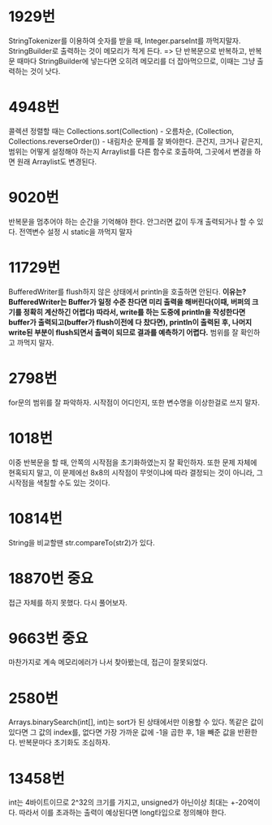 # 1929번

StringTokenizer를 이용하여 숫자를 받을 때, Integer.parseInt를 까먹지말자.
StringBuilder로 출력하는 것이 메모리가 적게 든다. => 단 반복문으로 반복하고, 반복문 때마다 StringBuilder에 넣는다면 오히려 메모리를 더 잡아먹으므로, 이때는 그냥 출력하는 것이 낫다.

# 4948번

콜렉션 정렬할 때는 Collections.sort(Collection) - 오름차순, (Collection, Collections.reverseOrder()) - 내림차순
문제를 잘 봐야한다. 큰건지, 크거나 같은지, 범위는 어떻게 설정해야 하는지
Arraylist를 다른 함수로 호출하여, 그곳에서 변경을 하면 원래 Arraylist도 변경된다.

# 9020번

반복문을 멈추어야 하는 순간을 기억해야 한다. 안그러면 값이 두개 출력되거나 할 수 있다.
전역변수 설정 시 static을 까먹지 말자

# 11729번

BufferedWriter를 flush하지 않은 상태에서 println을 호출하면 안된다. **이유는? BufferedWriter는 Buffer가 일정 수준 찬다면 미리 출력을 해버린다(이때, 버퍼의 크기를 정확히 계산하긴 어렵다) 따라서, write를 하는 도중에 println을 작성한다면 buffer가 출력되고(buffer가 flush이전에 다 찼다면), println이 출력된 후, 나머지 write된 부분이 flush되면서 출력이 되므로 결과를 예측하기 어렵다.**
범위를 잘 확인하고 까먹지 말자.

# 2798번

for문의 범위를 잘 파악하자. 시작점이 어디인지, 또한 변수명을 이상한걸로 쓰지 말자.

# 1018번

이중 반복문을 할 때, 안쪽의 시작점을 초기화하였는지 잘 확인하자. 또한 문제 자체에 현혹되지 말고, 이 문제에선 8x8의 시작점이 무엇이냐에 따라 결정되는 것이 아니라, 그 시작점을 색칠할 수도 있는 것이다.

# 10814번

String을 비교할땐 str.compareTo(str2)가 있다.

# 18870번 **중요**

접근 자체를 하지 못했다. 다시 풀어보자.

# 9663번 **중요**

마찬가지로 계속 메모리에러가 나서 찾아봤는데, 접근이 잘못되었다.

# 2580번

Arrays.binarySearch(int[], int)는 sort가 된 상태에서만 이용할 수 있다. 똑같은 값이 있다면 그 값의 index를, 없다면 가장 가까운 값에 -1을 곱한 후, 1을 빼준 값을 반환한다. 반복문마다 초기화도 조심하자.

# 13458번

int는 4바이트이므로 2^32의 크기를 가지고, unsigned가 아닌이상 최대는 +-20억이다. 따라서 이를 초과하는 출력이 예상된다면 long타입으로 정의해야 한다.
